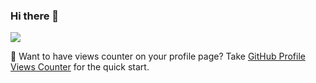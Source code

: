 ### Hi there 👋

<!--
**antonkomarev/antonkomarev** is a ✨ _special_ ✨ repository because its `README.md` (this file) appears on your GitHub profile.

Here are some ideas to get you started:

- 🔭 I’m currently working on ...
- 🌱 I’m currently learning ...
- 👯 I’m looking to collaborate on ...
- 🤔 I’m looking for help with ...
- 💬 Ask me about ...
- 📫 How to reach me: ...
- 😄 Pronouns: ...
- ⚡ Fun fact: ...
-->

<a href="https://github.com/antonkomarev/github-profile-views-counter">
    <img src="https://komarev.com/ghpvc/?username=antonkomarev">
</a>

🤔 Want to have views counter on your profile page? Take [GitHub Profile Views Counter] for the quick start.

[GitHub Profile Views Counter]: https://github.com/antonkomarev/github-profile-views-counter
